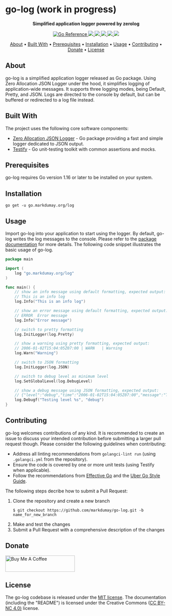 # go-log (work in progress)

<!-- Tagline -->
<p align="center">
    <b>Simplified application logger powered by zerolog</b>
    <br />
</p>


<!-- Badges -->
<p align="center">
    <a href="https://pkg.go.dev/go.markdumay.org/log" alt="Go Package">
        <img src="https://pkg.go.dev/badge/go.markdumay.org/log.svg" alt="Go Reference" />
    </a>
    <a href="https://www.codefactor.io/repository/github/markdumay/go-log" alt="CodeFactor">
        <img src="https://img.shields.io/codefactor/grade/github/markdumay/go-log" />
    </a>
    <a href="https://github.com/markdumay/go-log/commits/main" alt="Last commit">
        <img src="https://img.shields.io/github/last-commit/markdumay/go-log.svg" />
    </a>
    <a href="https://github.com/markdumay/go-log/issues" alt="Issues">
        <img src="https://img.shields.io/github/issues/markdumay/go-log.svg" />
    </a>
    <a href="https://github.com/markdumay/go-log/pulls" alt="Pulls">
        <img src="https://img.shields.io/github/issues-pr-raw/markdumay/go-log.svg" />
    </a>
    <a href="https://github.com/markdumay/go-log/blob/main/LICENSE" alt="License">
        <img src="https://img.shields.io/github/license/markdumay/go-log" />
    </a>
</p>

<!-- Table of Contents -->
<p align="center">
  <a href="#about">About</a> •
  <a href="#built-with">Built With</a> •
  <a href="#prerequisites">Prerequisites</a> •
  <a href="#installation">Installation</a> •
  <a href="#usage">Usage</a> •
  <a href="#contributing">Contributing</a> •
  <a href="#donate">Donate</a> •
  <a href="#license">License</a>
</p>


## About
go-log is a simplified application logger released as Go package. Using Zero Allocation JSON Logger under the hood, it simplifies logging of application-wide messages. It supports three logging modes, being Default, Pretty, and JSON. Logs are directed to the console by default, but can be buffered or redirected to a log file instead.

## Built With
The project uses the following core software components:
* [Zero Allocation JSON Logger][zerolog_url] - Go package providing a fast and simple logger dedicated to JSON output.
* [Testify][testify_url] - Go unit-testing toolkit with common assertions and mocks.

## Prerequisites
go-log requires Go version 1.16 or later to be installed on your system.

## Installation
```console
go get -u go.markdumay.org/log
```

## Usage
Import go-log into your application to start using the logger. By default, go-log writes the log messages to the console. Please refer to the [package documentation][package] for more details. The following code snippet illustrates the basic usage of go-log.

```go
package main

import (
    log "go.markdumay.org/log"
)

func main() {
    // show an info message using default formatting, expected output:
    // This is an info log
    log.Info("This is an info log")

    // show an error message using default formatting, expected output:
    // ERROR  Error message
    log.Info("Error message")

    // switch to pretty formatting
    log.InitLogger(log.Pretty)

    // show a warning using pretty formatting, expected output:
    // 2006-01-02T15:04:05Z07:00 | WARN   | Warning
    log.Warn("Warning")

    // switch to JSON formatting
    log.InitLogger(log.JSON)

    // switch to debug level as minimum level
    log.SetGlobalLevel(log.DebugLevel)

    // show a debug message using JSON formatting, expected output:
    // {"level":"debug","time":"2006-01-02T15:04:05Z07:00","message":"Testing level debug"}
    log.Debugf("Testing level %s", "debug")
}
```

## Contributing
go-log welcomes contributions of any kind. It is recommended to create an issue to discuss your intended contribution before submitting a larger pull request though. Please consider the following guidelines when contributing:
- Address all linting recommendations from `golangci-lint run` (using `.golangci.yml` from the repository).
- Ensure the code is covered by one or more unit tests (using Testify when applicable).
- Follow the recommendations from [Effective Go][effective_go] and the [Uber Go Style Guide][uber_go_guide].

The following steps decribe how to submit a Pull Request:
1. Clone the repository and create a new branch 
    ```console
    $ git checkout https://github.com/markdumay/go-log.git -b name_for_new_branch
    ```
2. Make and test the changes
3. Submit a Pull Request with a comprehensive description of the changes

## Donate
<a href="https://www.buymeacoffee.com/markdumay" target="_blank"><img src="https://cdn.buymeacoffee.com/buttons/lato-orange.png" alt="Buy Me A Coffee" style="height: 51px !important;width: 217px !important;"></a>

## License
The go-log codebase is released under the [MIT license][license]. The documentation (including the "README") is licensed under the Creative Commons ([CC BY-NC 4.0)][cc-by-nc-4.0] license.

<!-- MARKDOWN PUBLIC LINKS -->
[cc-by-nc-4.0]: https://creativecommons.org/licenses/by-nc/4.0/
[effective_go]: https://golang.org/doc/effective_go
[testify_url]: https://github.com/stretchr/testify
[uber_go_guide]: https://github.com/uber-go/guide/
[zerolog_url]: https://github.com/rs/zerolog

<!-- MARKDOWN MAINTAINED LINKS -->
<!-- TODO: add blog link
[blog]: https://markdumay.com
-->
[blog]: https://github.com/markdumay
[license]: https://github.com/markdumay/go-log/blob/main/LICENSE
[package]: https://pkg.go.dev/go.markdumay.org/log
[repository]: https://github.com/markdumay/go-log.git